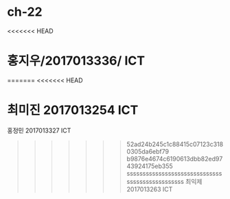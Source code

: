 # ch-22
<<<<<<< HEAD
# 홍지우/2017013336/ ICT
=======
<<<<<<< HEAD

최미진 2017013254 ICT
=======
홍정민 2017013327 ICT	
>>>>>>> 52ad24b245c1c88415c07123c3180305da6ebf79
>>>>>>> b9876e4674c6190613dbb82ed9743924175eb355
ssssssssssssssssssssssssssssssssssssssssssssssss
최익제 2017013263 ICT
